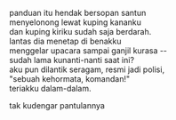 panduan itu hendak bersopan santun  
menyelonong lewat kuping kananku  
dan kuping kiriku sudah saja berdarah.  
lantas dia menetap di benakku  
menggelar upacara sampai ganjil kurasa --  
sudah lama kunanti-nanti saat ini?  
aku pun dilantik seragam, resmi jadi polisi,  
"sebuah kehormata, komandan!"  
teriakku dalam-dalam.

tak kudengar pantulannya
